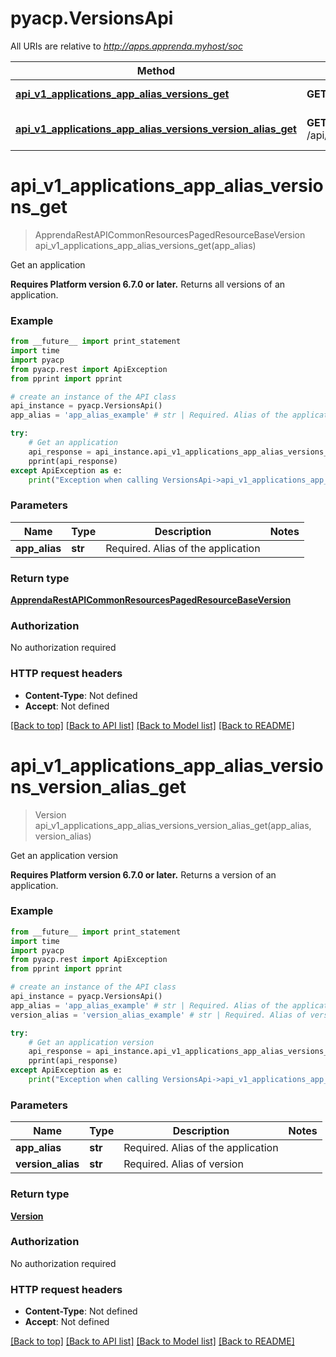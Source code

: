 # pyacp.VersionsApi

All URIs are relative to *http://apps.apprenda.myhost/soc*

Method | HTTP request | Description
------------- | ------------- | -------------
[**api_v1_applications_app_alias_versions_get**](VersionsApi.md#api_v1_applications_app_alias_versions_get) | **GET** /api/v1/applications/{appAlias}/versions | Get an application
[**api_v1_applications_app_alias_versions_version_alias_get**](VersionsApi.md#api_v1_applications_app_alias_versions_version_alias_get) | **GET** /api/v1/applications/{appAlias}/versions/{versionAlias} | Get an application version


# **api_v1_applications_app_alias_versions_get**
> ApprendaRestAPICommonResourcesPagedResourceBaseVersion api_v1_applications_app_alias_versions_get(app_alias)

Get an application

**Requires Platform version 6.7.0 or later.**   Returns all versions of an application. 

### Example 
```python
from __future__ import print_statement
import time
import pyacp
from pyacp.rest import ApiException
from pprint import pprint

# create an instance of the API class
api_instance = pyacp.VersionsApi()
app_alias = 'app_alias_example' # str | Required. Alias of the application

try: 
    # Get an application
    api_response = api_instance.api_v1_applications_app_alias_versions_get(app_alias)
    pprint(api_response)
except ApiException as e:
    print("Exception when calling VersionsApi->api_v1_applications_app_alias_versions_get: %s\n" % e)
```

### Parameters

Name | Type | Description  | Notes
------------- | ------------- | ------------- | -------------
 **app_alias** | **str**| Required. Alias of the application | 

### Return type

[**ApprendaRestAPICommonResourcesPagedResourceBaseVersion**](ApprendaRestAPICommonResourcesPagedResourceBaseVersion.md)

### Authorization

No authorization required

### HTTP request headers

 - **Content-Type**: Not defined
 - **Accept**: Not defined

[[Back to top]](#) [[Back to API list]](../README.md#documentation-for-api-endpoints) [[Back to Model list]](../README.md#documentation-for-models) [[Back to README]](../README.md)

# **api_v1_applications_app_alias_versions_version_alias_get**
> Version api_v1_applications_app_alias_versions_version_alias_get(app_alias, version_alias)

Get an application version

**Requires Platform version 6.7.0 or later.**   Returns a version of an application. 

### Example 
```python
from __future__ import print_statement
import time
import pyacp
from pyacp.rest import ApiException
from pprint import pprint

# create an instance of the API class
api_instance = pyacp.VersionsApi()
app_alias = 'app_alias_example' # str | Required. Alias of the application
version_alias = 'version_alias_example' # str | Required. Alias of version

try: 
    # Get an application version
    api_response = api_instance.api_v1_applications_app_alias_versions_version_alias_get(app_alias, version_alias)
    pprint(api_response)
except ApiException as e:
    print("Exception when calling VersionsApi->api_v1_applications_app_alias_versions_version_alias_get: %s\n" % e)
```

### Parameters

Name | Type | Description  | Notes
------------- | ------------- | ------------- | -------------
 **app_alias** | **str**| Required. Alias of the application | 
 **version_alias** | **str**| Required. Alias of version | 

### Return type

[**Version**](Version.md)

### Authorization

No authorization required

### HTTP request headers

 - **Content-Type**: Not defined
 - **Accept**: Not defined

[[Back to top]](#) [[Back to API list]](../README.md#documentation-for-api-endpoints) [[Back to Model list]](../README.md#documentation-for-models) [[Back to README]](../README.md)

